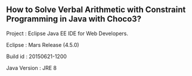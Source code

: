 How to Solve Verbal Arithmetic with Constraint Programming in Java with Choco3?
-------------------------------------------------------------------------------

Project       : Eclipse Java EE IDE for Web Developers.

Eclipse       : Mars Release (4.5.0)

Build id      : 20150621-1200

Java Version  : JRE 8
